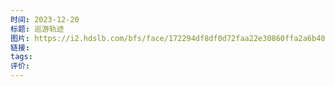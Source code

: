 ```yaml
---
时间: 2023-12-20
标题: 巡游轨迹
图片: https://i2.hdslb.com/bfs/face/172294df8df0d72faa22e30860ffa2a6b404da73.jpg@96w_96h_1c_1s_!web-avatar.webp
链接: 
tags: 
评价:
---
```





